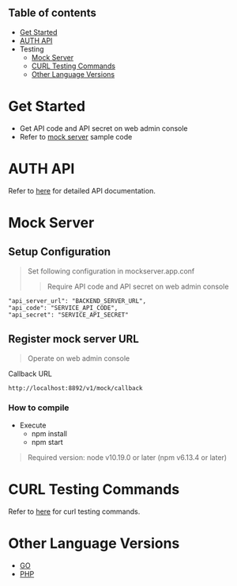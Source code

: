 <a name="table-of-contents"></a>
## Table of contents

- [Get Started](#get-started)
- [AUTH API](#auth-api)
- Testing
	- [Mock Server](#mock-server)
	- [CURL Testing Commands](#curl-testing-commands)
	- [Other Language Versions](#other-language-versions)

<a name="get-started"></a>
# Get Started

- Get API code and API secret on web admin console
- Refer to [mock server](#mock-server) sample code 

<a name="auth-api"></a>
# AUTH API
Refer to [here](https://github.com/CYBAVO/AUTH_MOCK_SERVER#register-new-user) for detailed API documentation.


<a name="mock-server"></a>
# Mock Server

## Setup Configuration
>	Set following configuration in mockserver.app.conf
>> Require API code and API secret on web admin console

```
"api_server_url": "BACKEND_SERVER_URL",
"api_code": "SERVICE_API_CODE",
"api_secret": "SERVICE_API_SECRET"
```

## Register mock server URL
>	Operate on web admin console

Callback URL

```
http://localhost:8892/v1/mock/callback
```

### How to compile
- Execute
	- npm install
	- npm start

> Required version: node v10.19.0 or later (npm v6.13.4 or later)

<a name="curl-testing-commands"></a>
# CURL Testing Commands

Refer to [here](https://github.com/CYBAVO/AUTH_MOCK_SERVER#curl-testing-commands) for curl testing commands.

<a name="other-language-versions"></a>
# Other Language Versions
- [GO](https://github.com/CYBAVO/AUTH_MOCK_SERVER)
- [PHP](https://github.com/CYBAVO/AUTH_MOCK_SERVER_PHP)


